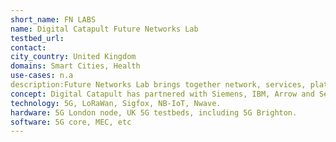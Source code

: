 ```yaml
---
short_name: FN LABS
name: Digital Catapult Future Networks Lab
testbed_url: 
contact: 
city_country: United Kingdom
domains: Smart Cities, Health
use-cases: n.a
description:Future Networks Lab brings together network, services, platform, and solutions providers in a technology-neutral space to experiment with IoT and 5G technologies. The network has enabled over 700 innovators to experiment with IoT technologies, leading to new products and services being brought to market in the UK and abroad.
concept: Digital Catapult has partnered with Siemens, IBM, Arrow and Servicenow to support the UK’s dedicated facility for leading edge network technologies, the Future Networks Lab. Alongside some of this industry’s leading players, we are helping companies of all sizes access the latest networks technologies, development opportunities and advice for practical adoption, all to help de-risk innovation and show how these technologies can be rolled out in practice, not just in theory.
technology: 5G, LoRaWan, Sigfox, NB-IoT, Nwave.
hardware: 5G London node, UK 5G testbeds, including 5G Brighton.
software: 5G core, MEC, etc
---
```

